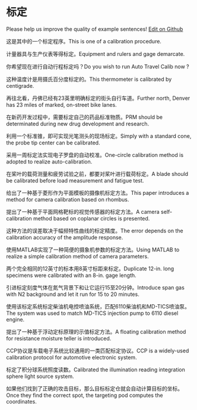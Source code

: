 # 标定

Please help us improve the quality of example sentences! [Edit on Github](https://github.com/jiyushe/jiyu-example-sentence-source/blob/main/chinese/biaoding.md)

<p><span class="chinese">这是其中的一个标定程序。</span><span class="english">This is one of a calibration procedure.</span></p>

<p><span class="chinese">计量器具与生产仪表等得标定。</span><span class="english">Equipment and rulers and gage demarcate.</span></p>

<p><span class="chinese">你希望现在进行自动行程标定吗？</span><span class="english">Do you wish to run Auto Travel Calib now ?</span></p>

<p><span class="chinese">这种温度计是用摄氏百分度标定的。</span><span class="english">This thermometer is calibrated by centigrade.</span></p>

<p><span class="chinese">再往北看，丹佛已经有23英里明确标定的街头自行车道。</span><span class="english">Further north, Denver has 23 miles of marked, on-street bike lanes.</span></p>

<p><span class="chinese">在新药开发过程中，需要标定自己的药品标准物质。</span><span class="english">PRM should be determinated during new drug development and research.</span></p>

<p><span class="chinese">利用一个标准锥，即可实现光笔测头的现场标定。</span><span class="english">Simply with a standard cone, the probe tip center can be calibrated.</span></p>

<p><span class="chinese">采用一周标定法实现电子罗盘的自动校准。</span><span class="english">One-circle calibration method is adopted to realize auto-calibration.</span></p>

<p><span class="chinese">在桨叶的载荷测量和疲劳试验之前，都要对桨叶进行载荷标定。</span><span class="english">A blade should be calibrated before load measurement and fatigue test.</span></p>

<p><span class="chinese">给出了一种基于菱形作为平面模板的摄像机标定方法。</span><span class="english">This paper introduces a method for camera calibration based on rhombus.</span></p>

<p><span class="chinese">提出了一种基于平面网格靶标的视觉传感器的标定方法。</span><span class="english">A camera self-calibration method based on coplanar circles is presented.</span></p>

<p><span class="chinese">这种方法的误差取决于幅频特性曲线的标定精度。</span><span class="english">The error depends on the calibration accuracy of the amplitude response.</span></p>

<p><span class="chinese">使用MATLAB实现了一种简便的摄象机参数的标定方法。</span><span class="english">Using MATLAB to realize a simple calibration method of camera parameters.</span></p>

<p><span class="chinese">两个完全相同的12英寸的标本用8英寸标距来标定。</span><span class="english">Duplicate 12-in. long specimens were calibrated with an 8-in. gage length.</span></p>

<p><span class="chinese">引进标定刻度气体在氮气背景下和让它运行15至20分钟。</span><span class="english">Introduce span gas with N2 background and let it run for 15 to 20 minutes.</span></p>

<p><span class="chinese">使用该标定系统标定柴油机电控喷油系统，匹配6110柴油机和MD-TICS喷油泵。</span><span class="english">The system was used to match MD-TICS injection pump to 6110 diesel engine.</span></p>

<p><span class="chinese">提出了一种基于浮动定标原理的示值标定方法。</span><span class="english">A floating calibration method for resistance moisture teller is introduced.</span></p>

<p><span class="chinese">CCP协议是车载电子系统比较通用的一类匹配标定协议。</span><span class="english">CCP is a widely-used calibration protocol for automotive electronic system.</span></p>

<p><span class="chinese">标定了积分球系统照度读数。</span><span class="english">Calibrated the illumination reading integration sphere light source system.</span></p>

<p><span class="chinese">如果他们找到了正确的攻击目标，那么目标标定仓就会自动计算目标的坐标。</span><span class="english">Once they find the correct spot, the targeting pod computes the coordinates.</span></p>

